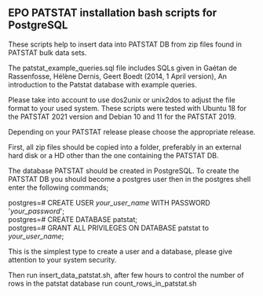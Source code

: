## EPO PATSTAT installation bash scripts for PostgreSQL

These scripts help to insert data into PATSTAT DB from zip files found
in PATSTAT bulk data sets.

The patstat_example_queries.sql file includes SQLs given in Gaétan de
Rassenfosse, Hélène Dernis, Geert Boedt (2014, 1 April version), An
introduction to the Patstat database with example queries.

Please take into account to use dos2unix or unix2dos to adjust the file
format to your used system. These scripts were tested with Ubuntu 18
for the PATSTAT 2021 version and Debian 10 and 11 for the PATSTAT 2019.

Depending on your PATSTAT release please choose the appropriate release.

First, all zip files should be copied into a folder, preferably in an
external hard disk or a HD other than the one containing the PATSTAT DB.

The database PATSTAT should be created in PostgreSQL. To create the
PATSTAT DB you should become a postgres user then in the postgres shell
enter the following commands;

postgres=# CREATE USER _your_user_name_ WITH PASSWORD '_your_password_';         
postgres=# CREATE DATABASE patstat;                                           
postgres=# GRANT ALL PRIVILEGES ON DATABASE patstat to _your_user_name_;     

This is the simplest type to create a user and a database, please give
attention to your system security.

Then run insert_data_patstat.sh, after few hours to control the number
of rows in the patstat database run count_rows_in_patstat.sh


